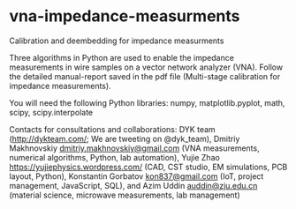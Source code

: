# vna-impedance-measurments
Calibration and deembedding for impedance measurments

Three algorithms in Python are used to enable the impedance measurements in wire samples on a vector network analyzer (VNA).
Follow the detailed manual-report saved in the pdf file (Multi-stage calibration for impedance measurements).

You will need the following Python libraries: numpy, matplotlib.pyplot, math, scipy, scipy.interpolate

Contacts for consultations and collaborations: DYK team (http://dykteam.com/; We are tweeting on @dyk_team), Dmitriy Makhnovskiy dmitriy.makhnovskiy@gmail.com (VNA measurements, numerical algorithms, Python, lab automation), Yujie Zhao https://yujiephysics.wordpress.com/ (CAD, CST studio, EM simulations, PCB layout, Python), Konstantin Gorbatov kon837@gmail.com (IoT, project management, JavaScript, SQL), and Azim Uddin auddin@zju.edu.cn (material science, microwave measurements, lab management) 
